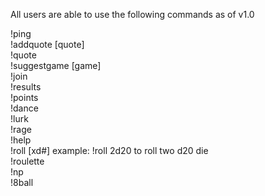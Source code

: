 All users are able to use the following commands as of v1.0

!ping  
!addquote [quote]  
!quote  
!suggestgame [game]  
!join  
!results  
!points  
!dance  
!lurk  
!rage  
!help  
!roll [xd#] example: !roll 2d20 to roll two d20 die  
!roulette  
!np    
!8ball    
